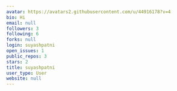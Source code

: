 ```yaml
---
avatar: https://avatars2.githubusercontent.com/u/44916178?v=4
bio: Hi
email: null
followers: 3
following: 6
forks: null
login: suyashpatni
open_issues: 1
public_repos: 3
stars: 2
title: suyashpatni
user_type: User
website: null
---
```

